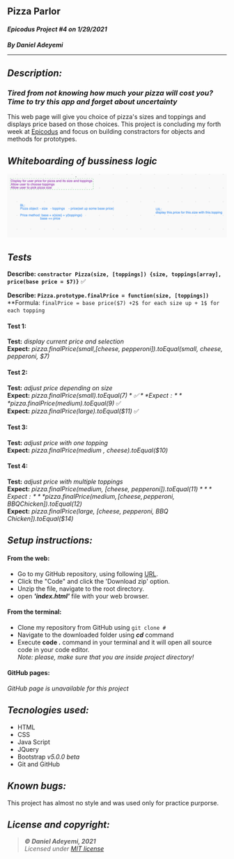## Pizza Parlor
#### *Epicodus Project #4  on 1/29/2021*
***By Daniel Adeyemi***
___

## *Description:*
### *Tired from not knowing how much your pizza will cost you? Time to try this app and forget about uncertainty* 
This web page will give you choice of pizza's sizes and toppings and displays price based on those choices. This project is concluding my forth week at [Epicodus](https://www.epicodus.com) and focus on building constractors for objects and methods for prototypes.

## *Whiteboarding of bussiness logic*
![img](img/whiteboard.png)

## *Tests*
**Describe: `constractor Pizza(size, [toppings]) {size, toppings[array], price(base price = $7)}`**  ✅    
 
**Describe: `Pizza.prototype.finalPrice = function(size, [toppings])`**   
**Formula: `finalPrice = base price($7) +2$ for each size up + 1$ for each topping`
#### Test 1:
**Test:** *display current price and selection*   
**Expect:** *pizza.finalPrice(small,[cheese, pepperoni]).toEqual(small, cheese, pepperoni, $7)*
#### Test 2:   
**Test:** *adjust price depending on size*   
**Expect:** *pizza.finalPrice(small).toEqual($7)*   ✅  
**Expect:** *pizza.finalPrice(medium).toEqual($9)*  ✅   
**Expect:** *pizza.finalPrice(large).toEqual($11)*   ✅  
#### Test 3:   
**Test:** *adjust price with one topping*   
**Expect:** *pizza.finalPrice(medium , cheese).toEqual($10)*   
#### Test 4:   
**Test:** *adjust price with multiple toppings*   
**Expect:** *pizza.finalPrice(medium, [cheese, pepperoni]).toEqual($11)*   
**Expect:** *pizza.finalPrice(medium, [cheese, pepperoni, BBQ Chicken]).toEqual($12)*    
**Expect:** *pizza.finalPrice(large, [cheese, pepperoni, BBQ Chicken]).toEqual($14)*    

## *Setup instructions:*
#### From the web:
* Go to my GitHub repository, using following [URL](#).
* Click the "Code" and click the 'Download zip' option.
* Unzip the file, navigate to the root directory.
* open ***'index.html'*** file with your web browser.
#### From the terminal: 
* Clone my repository from GitHub using `git clone #`
* Navigate to the downloaded folder using ***cd*** command
* Execute **code .** command in your terminal and it will open all source code in your code editor.    
*Note: please, make sure that you are inside project directory!*
#### GitHub pages:
*GitHub page is unavailable for this project*

## *Tecnologies used:*
* HTML
* CSS
* Java Script
* JQuery
* Bootstrap *v5.0.0 beta*
* Git and GitHub

## *Known bugs:*
This project has almost no style and was used only for practice purporse.

## *License and copyright:*

> ***© Daniel Adeyemi, 2021***   
> *Licensed under [MIT license](https://mit-license.org/)*